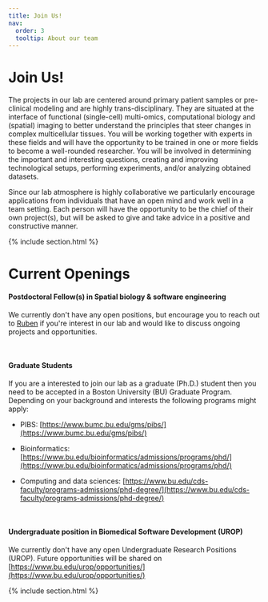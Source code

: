 ```yaml
---
title: Join Us!
nav:
  order: 3
  tooltip: About our team
---
```


# <i class="fas fa-users"></i>Join Us!
The projects in our lab are centered around primary patient samples or pre-clinical modeling 
and are highly trans-disciplinary. They are situated at the interface of functional (single-cell) multi-omics, 
computational biology and (spatial) imaging to better understand the principles 
that steer changes in complex multicellular tissues. 
You will be working together with experts in these fields and will have the opportunity 
to be trained in one or more fields to become a well-rounded researcher. 
You will be involved in determining the important and interesting questions, 
creating and improving technological setups, performing experiments, and/or analyzing obtained datasets.

Since our lab atmosphere is highly collaborative we particularly encourage applications 
from individuals that have an open mind and work well in a team setting. 
Each person will have the opportunity to be the chief of their own project(s), 
but will be asked to give and take advice in a positive and constructive manner. 

{% include section.html %}

# Current Openings


#### Postdoctoral Fellow(s) in Spatial biology & software engineering

We currently don't have any open positions, but encourage you to reach out to [Ruben](mailto:rdries@bu.edu) 
if you're interest in our lab and would like to discuss ongoing projects and opportunities.

&nbsp;  

#### Graduate Students  

If you are a interested to join our lab as a graduate (Ph.D.) student then you need
to be accepted in a Boston University (BU) Graduate Program. Depending on your 
background and interests the following programs might apply:  

- PIBS: [https://www.bumc.bu.edu/gms/pibs/](https://www.bumc.bu.edu/gms/pibs/)  

- Bioinformatics: [https://www.bu.edu/bioinformatics/admissions/programs/phd/](https://www.bu.edu/bioinformatics/admissions/programs/phd/)  

- Computing and data sciences: [https://www.bu.edu/cds-faculty/programs-admissions/phd-degree/](https://www.bu.edu/cds-faculty/programs-admissions/phd-degree/)   


&nbsp; 

#### Undergraduate position in Biomedical Software Development (UROP)

We currently don't have any open Undergraduate Research Positions (UROP).
Future opportunities will be shared on [https://www.bu.edu/urop/opportunities/](https://www.bu.edu/urop/opportunities/)   


{% include section.html %}



